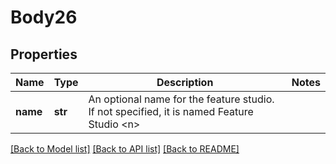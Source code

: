 # Body26

## Properties
Name | Type | Description | Notes
------------ | ------------- | ------------- | -------------
**name** | **str** | An optional name for the feature studio. If not specified, it is named Feature           Studio &lt;n&gt; | 

[[Back to Model list]](../README.md#documentation-for-models) [[Back to API list]](../README.md#documentation-for-api-endpoints) [[Back to README]](../README.md)



